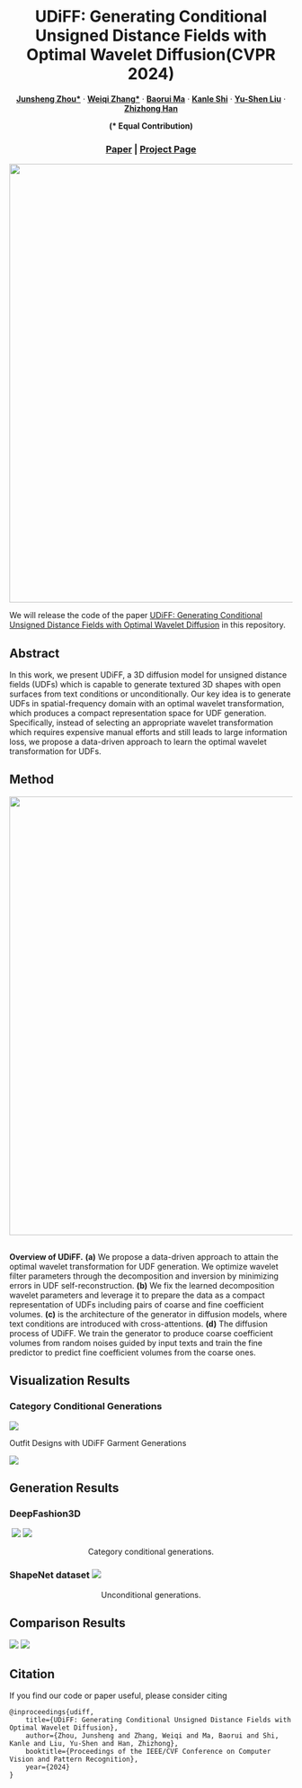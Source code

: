 <p align="center">
<h1 align="center">UDiFF: Generating Conditional Unsigned Distance Fields with Optimal Wavelet Diffusion(CVPR 2024)</h1>
<p align="center">
    <a href="https://junshengzhou.github.io/"><strong>Junsheng Zhou*</strong></a>
    ·
    <a href="https://weiqi-zhang.github.io/UDiFF/"><strong>Weiqi Zhang*</strong></a>
    ·
    <a href="https://mabaorui.github.io/"><strong>Baorui Ma</strong></a>
    ·
    <a href="https://dblp.org/pid/261/1098.html"><strong>Kanle Shi</strong></a>
    ·
    <a href="https://yushen-liu.github.io/"><strong>Yu-Shen Liu</strong></a>
    ·
    <a href="https://h312h.github.io/"><strong>Zhizhong Han</strong></a>
</p>
<p align="center"><strong>(* Equal Contribution)</strong></p>
<h3 align="center"><a href="">Paper</a> | <a href="https://weiqi-zhang.github.io/UDiFF/">Project Page</a></h3>
<div align="center"></div>
</p>
<p align="center">
    <img src="figs/mainfig.png" width="780" />
</p>
We will release the code of the paper <a href="">UDiFF: Generating Conditional Unsigned Distance Fields with Optimal Wavelet Diffusion</a> in this repository.

## Abstract

<p>
            In this work, we present UDiFF, a 3D diffusion model for unsigned distance fields (UDFs) which is capable to generate textured 3D shapes with open surfaces from text conditions or unconditionally. Our key idea is to generate UDFs in spatial-frequency domain with an optimal wavelet transformation, which produces a compact representation space for UDF generation. Specifically, instead of selecting an appropriate wavelet transformation which requires expensive manual efforts and still leads to large information loss, we propose a data-driven approach to learn the optimal wavelet transformation for UDFs. 
          </p>

## Method

<p align="center">
  <img src="figs/overview.png" width="780" />
</p>

<p style="margin-top: 30px">
            <b>Overview of UDiFF.</b> <b>(a)</b> We propose a data-driven approach to attain the optimal wavelet transformation for UDF generation. We optimize wavelet filter parameters through the decomposition and inversion by minimizing errors in UDF self-reconstruction. <b>(b)</b> We fix the learned decomposition wavelet parameters and leverage it to prepare the data as a compact representation of UDFs including pairs of coarse and fine coefficient volumes. <b>(c)</b> is the architecture of the generator in diffusion models, where text conditions are introduced with cross-attentions. <b>(d)</b> The diffusion process of UDiFF. We train the generator to produce coarse coefficient volumes from random noises guided by input texts and train the fine predictor to predict fine coefficient volumes from the coarse ones. 
          </p>

## Visualization Results

### Category Conditional Generations

<img src="./figs/Video_UDiFF.gif" class="center">

Outfit Designs with UDiFF Garment Generations

<img src="./figs/Video_UDiFF2.gif" class="center">


## Generation Results

### DeepFashion3D

​        <img src="./figs/cate1.png" class="center">
​        <img src="./figs/cate2.png" class="center">

<center>Category conditional generations.</center>

### ShapeNet dataset       <img src="./figs/un_condition_shapenet.png" class="center">

<center>Unconditional generations.
</center>

## Comparison Results

<img src="./figs/deepfashion2.png" class="center">

<img src="./figs/comp2.png" class="center">


## Citation
If you find our code or paper useful, please consider citing

    @inproceedings{udiff,
        title={UDiFF: Generating Conditional Unsigned Distance Fields with Optimal Wavelet Diffusion},
        author={Zhou, Junsheng and Zhang, Weiqi and Ma, Baorui and Shi, Kanle and Liu, Yu-Shen and Han, Zhizhong},
        booktitle={Proceedings of the IEEE/CVF Conference on Computer Vision and Pattern Recognition},
        year={2024}
    }
